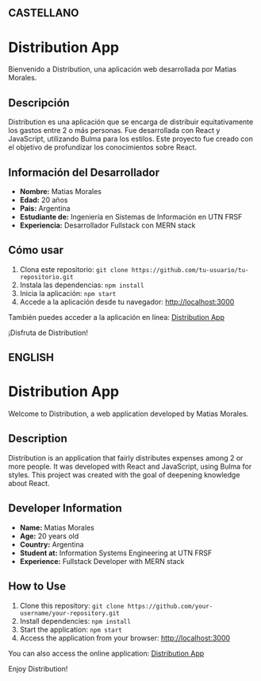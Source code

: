## CASTELLANO

# Distribution App

Bienvenido a Distribution, una aplicación web desarrollada por Matias Morales.

## Descripción
Distribution es una aplicación que se encarga de distribuir equitativamente los gastos entre 2 o más personas. Fue desarrollada con React y JavaScript, utilizando Bulma para los estilos. Este proyecto fue creado con el objetivo de profundizar los conocimientos sobre React.

## Información del Desarrollador
- **Nombre:** Matias Morales
- **Edad:** 20 años
- **Pais:** Argentina
- **Estudiante de:** Ingeniería en Sistemas de Información en UTN FRSF
- **Experiencia:** Desarrollador Fullstack con MERN stack

## Cómo usar
1. Clona este repositorio: `git clone https://github.com/tu-usuario/tu-repositorio.git`
2. Instala las dependencias: `npm install`
3. Inicia la aplicación: `npm start`
4. Accede a la aplicación desde tu navegador: [http://localhost:3000](http://localhost:3000)

También puedes acceder a la aplicación en línea: [Distribution App](https://distributionm.netlify.app/)

¡Disfruta de Distribution!


## ENGLISH    

# Distribution App

Welcome to Distribution, a web application developed by Matias Morales.

## Description
Distribution is an application that fairly distributes expenses among 2 or more people. It was developed with React and JavaScript, using Bulma for styles. This project was created with the goal of deepening knowledge about React.

## Developer Information
- **Name:** Matias Morales
- **Age:** 20 years old
- **Country:** Argentina 
- **Student at:** Information Systems Engineering at UTN FRSF
- **Experience:** Fullstack Developer with MERN stack

## How to Use
1. Clone this repository: `git clone https://github.com/your-username/your-repository.git`
2. Install dependencies: `npm install`
3. Start the application: `npm start`
4. Access the application from your browser: [http://localhost:3000](http://localhost:3000)

You can also access the online application: [Distribution App](https://distributionm.netlify.app/)

Enjoy Distribution!